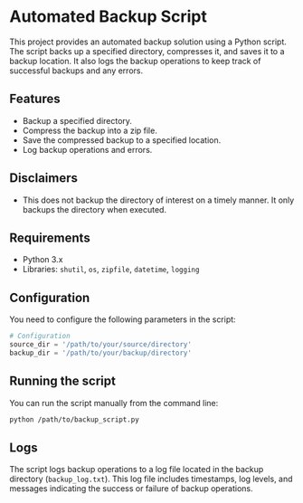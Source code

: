 # Automated Backup Script

This project provides an automated backup solution using a Python script. The script backs up a specified directory, compresses it, and saves it to a backup location. It also logs the backup operations to keep track of successful backups and any errors.

## Features

- Backup a specified directory.
- Compress the backup into a zip file.
- Save the compressed backup to a specified location.
- Log backup operations and errors.

## Disclaimers
- This does not backup the directory of interest on a timely manner. It only backups the directory when executed.

## Requirements

- Python 3.x
- Libraries: `shutil`, `os`, `zipfile`, `datetime`, `logging`

## Configuration

You need to configure the following parameters in the script:

```python
# Configuration
source_dir = '/path/to/your/source/directory'
backup_dir = '/path/to/your/backup/directory'
```

## Running the script

You can run the script manually from the command line:
```bash
python /path/to/backup_script.py
```

## Logs
The script logs backup operations to a log file located in the backup directory (`backup_log.txt`). This log file includes timestamps, log levels, and messages indicating the success or failure of backup operations.

